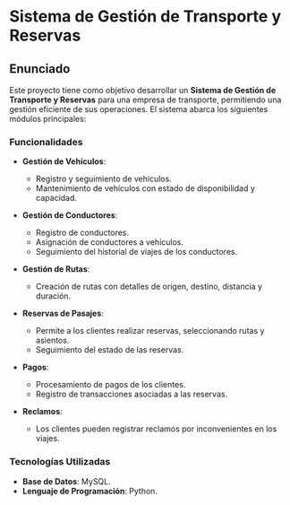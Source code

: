 # Sistema de Gestión de Transporte y Reservas

## Enunciado

Este proyecto tiene como objetivo desarrollar un **Sistema de Gestión de Transporte y Reservas** para una empresa de transporte, permitiendo una gestión eficiente de sus operaciones. El sistema abarca los siguientes módulos principales:

### Funcionalidades

- **Gestión de Vehículos**: 
  - Registro y seguimiento de vehículos.
  - Mantenimiento de vehículos con estado de disponibilidad y capacidad.

- **Gestión de Conductores**: 
  - Registro de conductores.
  - Asignación de conductores a vehículos.
  - Seguimiento del historial de viajes de los conductores.

- **Gestión de Rutas**: 
  - Creación de rutas con detalles de origen, destino, distancia y duración.

- **Reservas de Pasajes**: 
  - Permite a los clientes realizar reservas, seleccionando rutas y asientos.
  - Seguimiento del estado de las reservas.

- **Pagos**: 
  - Procesamiento de pagos de los clientes.
  - Registro de transacciones asociadas a las reservas.

- **Reclamos**: 
  - Los clientes pueden registrar reclamos por inconvenientes en los viajes.

### Tecnologías Utilizadas

- **Base de Datos**: MySQL.
- **Lenguaje de Programación**: Python.


